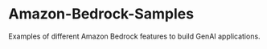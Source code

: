 # Amazon-Bedrock-Samples
Examples of different Amazon Bedrock features to build GenAI applications.
